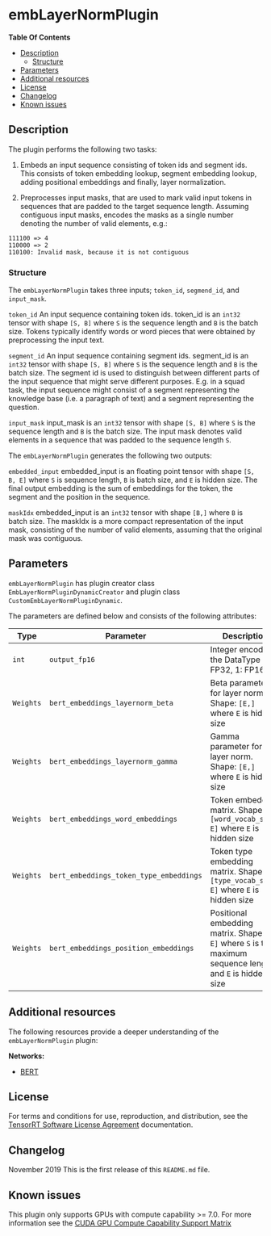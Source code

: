 # embLayerNormPlugin

**Table Of Contents**
- [Description](#description)
    * [Structure](#structure)
- [Parameters](#parameters)
- [Additional resources](#additional-resources)
- [License](#license)
- [Changelog](#changelog)
- [Known issues](#known-issues)


## Description

The plugin performs the following two tasks:
1. Embeds an input sequence consisting of token ids and segment ids. This consists of token embedding lookup, segment embedding lookup, adding positional embeddings and finally, layer normalization.

2. Preprocesses input masks, that are used to mark valid input tokens in sequences that are padded to the target sequence length.
Assuming contiguous input masks, encodes the masks as a single number denoting the number of valid elements, e.g.:

```
111100 => 4
110000 => 2
110100: Invalid mask, because it is not contiguous
```


### Structure

The `embLayerNormPlugin` takes three inputs; `token_id`, `segmend_id`, and `input_mask`.

`token_id`
An input sequence containing token ids. token_id is an `int32` tensor with shape `[S, B]` where `S` is the sequence length and `B` is the batch size.
Tokens typically identify words or word pieces that were obtained by preprocessing the input text.

`segment_id`
An input sequence containing segment ids. segment_id is an `int32` tensor with shape `[S, B]` where `S` is the sequence length and `B` is the batch size.
The segment id is used to distinguish between different parts of the input sequence that might serve different purposes. E.g. in a squad task, the input sequence might consist of a segment representing the knowledge base (i.e. a paragraph of text) and a segment representing the question.

`input_mask`
input_mask is an `int32` tensor with shape `[S, B]` where `S` is the sequence length and `B` is the batch size.
The input mask denotes valid elements in a sequence that was padded to the sequence length `S`.


The `embLayerNormPlugin` generates the following two outputs:

`embedded_input`
embedded_input is an floating point tensor with shape `[S, B, E]` where `S` is sequence length, `B` is batch size, and `E` is hidden size.
The final output embedding is the sum of embeddings for the token, the segment and the position in the sequence.


`maskIdx`
embedded_input is an `int32` tensor with shape `[B,]` where `B` is batch size.
The maskIdx is a more compact representation of the input mask, consisting of the number of valid elements, assuming that the original mask was contiguous.


## Parameters

`embLayerNormPlugin` has plugin creator class `EmbLayerNormPluginDynamicCreator` and plugin class `CustomEmbLayerNormPluginDynamic`.

The parameters are defined below and consists of the following attributes:

| Type     | Parameter                               | Description
|----------|-----------------------------------------|--------------------------------------------------------
|`int`     |`output_fp16`                            |Integer encoding the DataType (0: FP32, 1: FP16)
|`Weights` |`bert_embeddings_layernorm_beta`         |Beta parameter for layer norm. Shape: `[E,]` where `E` is hidden size
|`Weights` |`bert_embeddings_layernorm_gamma`        |Gamma parameter for layer norm. Shape: `[E,]` where `E` is hidden size
|`Weights` |`bert_embeddings_word_embeddings`        |Token embedding matrix. Shape: `[word_vocab_size, E]` where `E` is hidden size
|`Weights` |`bert_embeddings_token_type_embeddings`  |Token type embedding matrix. Shape: `[type_vocab_size, E]` where `E` is hidden size
|`Weights` |`bert_embeddings_position_embeddings`    |Positional embedding matrix. Shape: `[S, E]` where `S` is the maximum sequence length and `E` is hidden size


## Additional resources

The following resources provide a deeper understanding of the `embLayerNormPlugin` plugin:

**Networks:**
-   [BERT](https://arxiv.org/abs/1810.04805)


## License

For terms and conditions for use, reproduction, and distribution, see the [TensorRT Software License Agreement](https://docs.nvidia.com/deeplearning/sdk/tensorrt-sla/index.html)
documentation.


## Changelog

November 2019
This is the first release of this `README.md` file.


## Known issues

This plugin only supports GPUs with compute capability >= 7.0. For more information see the [CUDA GPU Compute Capability Support Matrix](https://developer.nvidia.com/cuda-gpus#compute)
